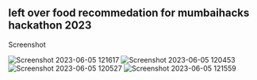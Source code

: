 left over food recommedation for mumbaihacks hackathon 2023
----------------

Screenshot

![Screenshot 2023-06-05 121617](https://github.com/Shubhamkharche3005/LEFT_OVER_FOOD_RECOMMENDATION/assets/93247322/a46bd71e-7585-46b0-8113-414c30699ef1)
![Screenshot 2023-06-05 120453](https://github.com/Shubhamkharche3005/LEFT_OVER_FOOD_RECOMMENDATION/assets/93247322/85584dff-d36f-4002-886e-b27fa030bca2)
![Screenshot 2023-06-05 120527](https://github.com/Shubhamkharche3005/LEFT_OVER_FOOD_RECOMMENDATION/assets/93247322/c932e152-439c-4d1a-a211-259c643a76fe)
![Screenshot 2023-06-05 121559](https://github.com/Shubhamkharche3005/LEFT_OVER_FOOD_RECOMMENDATION/assets/93247322/128f6470-9712-4a64-bc34-b74cd15ec4c1)

